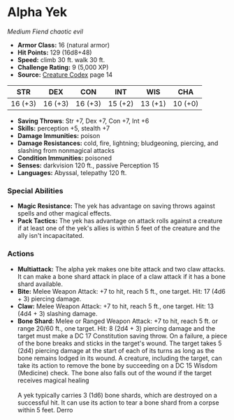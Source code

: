 # Alpha Yek

*Medium* *Fiend* *chaotic evil*

- **Armor Class:** 16 (natural armor)
- **Hit Points:** 129 (16d8+48)
- **Speed:** climb 30 ft. walk 30 ft.
- **Challenge Rating:** 9 (5,000 XP)
- **Source:** [Creature Codex](https://koboldpress.com/kpstore/product/creature-codex-for-5th-edition-dnd) page 14

| STR | DEX | CON | INT | WIS | CHA |
| --- | --- | --- | --- | --- | --- |
| 16 (+3) | 16 (+3) | 16 (+3) | 15 (+2) | 13 (+1) | 10 (+0) |

- **Saving Throws**: Str +7, Dex +7, Con +7, Int +6
- **Skills:** perception +5, stealth +7
- **Damage Immunities:** poison
- **Damage Resistances:** cold, fire, lightning; bludgeoning, piercing, and slashing from nonmagical attacks
- **Condition Immunities:** poisoned
- **Senses:** darkvision 120 ft., passive Perception 15
- **Languages:** Abyssal, telepathy 120 ft.
### Special Abilities
- **Magic Resistance:** The yek has advantage on saving throws against spells and other magical effects.
- **Pack Tactics:** The yek has advantage on attack rolls against a creature if at least one of the yek's allies is within 5 feet of the creature and the ally isn't incapacitated.
### Actions
- **Multiattack:** The alpha yek makes one bite attack and two claw attacks. It can make a bone shard attack in place of a claw attack if it has a bone shard available.
- **Bite:** Melee Weapon Attack: +7 to hit, reach 5 ft., one target. Hit: 17 (4d6 + 3) piercing damage.
- **Claw:** Melee Weapon Attack: +7 to hit, reach 5 ft., one target. Hit: 13 (4d4 + 3) slashing damage.
- **Bone Shard:** Melee or Ranged Weapon Attack: +7 to hit, reach 5 ft. or range 20/60 ft., one target. Hit: 8 (2d4 + 3) piercing damage and the target must make a DC 17 Constitution saving throw. On a failure, a piece of the bone breaks and sticks in the target's wound. The target takes 5 (2d4) piercing damage at the start of each of its turns as long as the bone remains lodged in its wound. A creature, including the target, can take its action to remove the bone by succeeding on a DC 15 Wisdom (Medicine) check. The bone also falls out of the wound if the target receives magical healing <br><br>A yek typically carries 3 (1d6) bone shards, which are destroyed on a successful hit. It can use its action to tear a bone shard from a corpse within 5 feet. Derro


